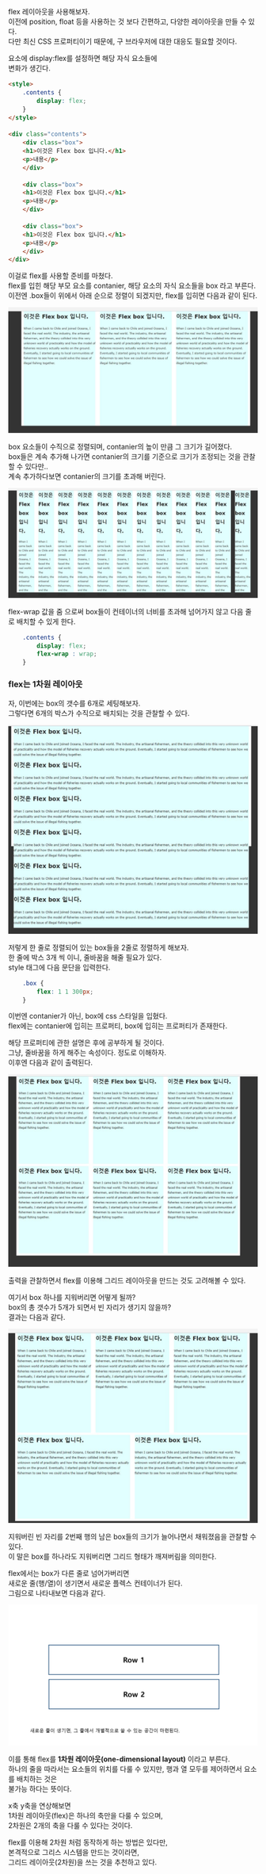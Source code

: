 <p>
flex 레이아웃을 사용해보자.<br />
이전에 position, float 등을 사용하는 것 보다 간편하고, 다양한 레이아웃을 만들 수 있다.<br />
다만 최신 CSS 프로퍼티이기 때문에, 구 브라우저에 대한 대응도 필요할 것이다.    
</p>

<p>
요소에 display:flex를 설정하면 해당 자식 요소들에 <br />
변화가 생긴다.      
</p>

```html
<style>
    .contents {
        display: flex;
    }
</style>

<div class="contents">
    <div class="box">
    <h1>이것은 Flex box 입니다.</h1>
    <p>내용</p>
    </div>
    
    <div class="box">
    <h1>이것은 Flex box 입니다.</h1>
    <p>내용</p>
    </div>
    
    <div class="box">
    <h1>이것은 Flex box 입니다.</h1>
    <p>내용</p>
    </div>
</div>
```
<p>
이걸로 flex를 사용할 준비를 마쳤다.<br />
flex를 입힌 해당 부모 요소를 contanier, 해당 요소의 자식 요소들을 box 라고 부른다.<br />
이전엔 .box들이 위에서 아래 순으로 정렬이 되겠지만, flex를 입히면 다음과 같이 된다.   
</p>

<img src="https://github.com/TaekGeunLee/study_frontEnd/blob/master/readmeImg/B1_9-1.jpg" alt="B1_9-1" />

<p>
box 요소들이 수직으로 정렬되며, contanier의 높이 만큼 그 크기가 길어졌다.<br />
box들은 계속 추가해 나가면 contanier의 크기를 기준으로 크기가 조정되는 것을 관찰할 수 있다만..<br />
계속 추가하다보면 contanier의 크기를 초과해 버린다.    
</p>

<img src="https://github.com/TaekGeunLee/study_frontEnd/blob/master/readmeImg/B1_9-2.jpg" alt="B1_9-2" />

<p>
flex-wrap 값을 줌 으로써 box들이 컨테이너의 너비를 초과해 넘어가지 않고
다음 줄로 배치할 수 있게 한다.    
</p>

```css
    .contents {
        display: flex;
        flex-wrap : wrap;
    }
```

### flex는 1차원 레이아웃

<p>
자, 이번에는 box의 갯수를 6개로 세팅해보자.<br />
그렇다면 6개의 박스가 수직으로 배치되는 것을 관찰할 수 있다.    
</p>

<img src="https://github.com/TaekGeunLee/study_frontEnd/blob/master/readmeImg/B1_9-3.jpg" alt="B1_9-3" />

<p>
저렇게 한 줄로 정렬되어 있는 box들을 2줄로 정렬하게 해보자.<br />
한 줄에 박스 3개 씩 이니, 줄바꿈을 해줄 필요가 있다. <br />
style 태그에 다음 문단을 입력한다.    
</p>

```css
    .box {
        flex: 1 1 300px;
    }
```
<p>이번엔 contanier가 아닌, box에 css 스타일을 입혔다.<br />
flex에는 contanier에 입히는 프로퍼티, box에 입히는 프로퍼티가 존재한다.</p>

<p>해당 프로퍼티에 관한 설명은 후에 공부하게 될 것이다.<br />
그냥, 줄바꿈을 하게 해주는 속성이다. 정도로 이해하자.<br />
이후엔 다음과 같이 출력된다.</p>


<img src="https://github.com/TaekGeunLee/study_frontEnd/blob/master/readmeImg/B1_9-4.jpg" alt="B1_9-4" />

<p>출력을 관찰하면서 flex를 이용해 그리드 레이아웃을 만드는 것도
고려해볼 수 있다.</p>

<p>여기서 box 하나를 지워버리면 어떻게 될까?<br />
box의 총 갯수가 5개가 되면서 빈 자리가 생기지 않을까?<br />
결과는 다음과 같다.</p>

<img src="https://github.com/TaekGeunLee/study_frontEnd/blob/master/readmeImg/B1_9-5.jpg" alt="B1_9-5" />

<p>
지워버린 빈 자리를 2번째 행의 남은 box들의 크기가 늘어나면서
채워졌음을 관찰할 수 있다.<br />
이 말은 box를 하나라도 지워버리면 그리드 형태가 깨져버림을 의미한다.    
</p>

<p>
flex에서는 box가 다른 줄로 넘어가버리면<br />
새로운 줄(행/열)이 생기면서 새로운 플렉스 컨테이너가 된다.<br />
그림으로 나타내보면 다음과 같다.    
</p>

<img src="https://github.com/TaekGeunLee/study_frontEnd/blob/master/readmeImg/B1_9-6.png" alt="B1_9-6" />

<p>
이를 통해 flex를 <b>1차원 레이아웃(one-dimensional layout)</b> 이라고 부른다.<br />
하나의 줄을 따라서는 요소들의 위치를 다룰 수 있지만, 행과 열 모두를 제어하면서 요소를 배치하는 것은<br />
불가능 하다는 뜻이다.    
</p>

<p>
x축 y축을 연상해보면<br />
1차원 레이아웃(flex)은 하나의 축만을 다룰 수 있으며, <br />
2차원은 2개의 축을 다룰 수 있다는 것이다.    
</p>

<p>
flex를 이용해 2차원 처럼 동작하게 하는 방법은 있다만,<br />
본격적으로 그리스 시스템을 만드는 것이라면,<br />
그리드 레이아웃(2차원)을 쓰는 것을 추천하고 있다.  
</p>


